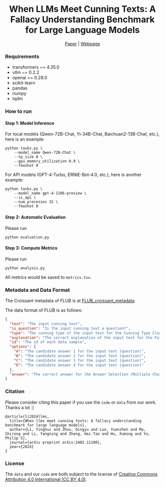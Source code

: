 <h1 align="center">When LLMs Meet Cunning Texts: A Fallacy Understanding Benchmark for Large Language Models</h1>

<p align="center">
    <a href="https://arxiv.org/abs/2402.11100">Paper</a> | <a href="https://thukelab.github.io/FLUB/">Webpage</a>
</p>

### Requirements

- transformers ~= 4.35.0
- vllm ~= 0.2.2
- openai == 0.28.0
- scikit-learn
- pandas
- numpy
- tqdm

### How to run

#### Step 1: Model Inference

For local models (Qwen-72B-Chat, Yi-34B-Chat, Baichuan2-13B-Chat, etc.), here is an example:

```shell
python tasks.py \
    --model_name Qwen-72B-Chat \
    --tp_size 8 \
    --gpu_memory_utilization 0.9 \
    --fewshot 0
```

For API models (GPT-4-Turbo, ERNIE-Bot-4.0, etc.), here is another example:

```shell
python tasks.py \
    --model_name gpt-4-1106-preview \
    --is_api \
    --num_processes 32 \
    --fewshot 0
```

#### Step 2: Automatic Evaluation

Please run

```shell
python evaluation.py
```

#### Step 3: Compute Metrics

Please run

```shell
python analysis.py
```

All metrics would be saved to `metrics.tsv`.

### Metadata and Data Format

The Croissant metadata of FLUB is at [FLUB_croissant_metadata](https://github.com/THUKElab/FLUB/blob/main/FLUB_croissant_metadata.json)

The data format of FLUB is as follows:

```json
{
  "text": "The input cunning text",
  "is_question": "Is the input cunning text a question?",
  "type": "The cunning type of the input text for the Cunning Type Classification task.",
  "explanation": "The correct explanation of the input text for the Fallacy Explanation task.",
  "id": "The id of each data sample",
  "options": {
    "A": "The candidate answer 1 for the input text (question)",
    "B": "The candidate answer 2 for the input text (question)",
    "C": "The candidate answer 3 for the input text (question)",
    "D": "The candidate answer 4 for the input text (question)"
  },
  "answer": "The correct answer for the Answer Selection (Multiple Choice) task."
}
```



### Citation

Please consider citing this paper if you use the `code` or `data` from our work. Thanks a lot :)

```
@article{li2024llms,
  title={When llms meet cunning texts: A fallacy understanding benchmark for large language models},
  author={Li, Yinghui and Zhou, Qingyu and Luo, Yuanzhen and Ma, Shirong and Li, Yangning and Zheng, Hai-Tao and Hu, Xuming and Yu, Philip S},
  journal={arXiv preprint arXiv:2402.11100},
  year={2024}
}
```

### License
The  `data` and our `code` are both subject to the license of [Creative Commons Attribution 4.0 International (CC BY 4.0)](./LICENSE).
